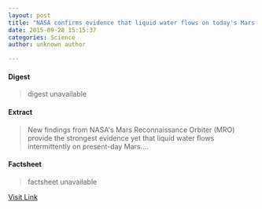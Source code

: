 ```yaml
---
layout: post
title: "NASA confirms evidence that liquid water flows on today's Mars (Update)"
date: 2015-09-28 15:15:37
categories: Science
author: unknown author

---
```



#### Digest
>digest unavailable

#### Extract
>New findings from NASA's Mars Reconnaissance Orbiter (MRO) provide the strongest evidence yet that liquid water flows intermittently on present-day Mars....

#### Factsheet
>factsheet unavailable

[Visit Link](http://phys.org/news/2015-09-evidence-brine-mars.html)


